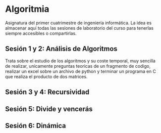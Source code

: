 # Algoritmia
Asignatura del primer cuatrimestre de ingeniería informática. La idea es almacenar aquí todas las sesiones de laboratorio del curso para 
tenerlas siempre accesibles o compartirlas.

## Sesión 1 y 2: Análisis de Algoritmos
Trata sobre el estudio de los algoritmos y su coste temporal, muy sencilla de realizar, unicamente preguntas teoricas de un fragmento
de codigo, realizar un excel sobre un archivo de python y terminar un programa en C que realiza el producto de dos matrices.

## Sesión 3 y 4: Recursividad

## Sesión 5: Divide y vencerás

## Sesión 6: Dinámica
